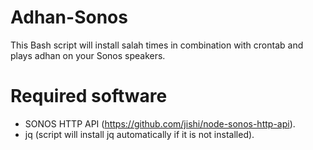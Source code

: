 # Adhan-Sonos
This Bash script will install salah times in combination with crontab and plays adhan on your Sonos speakers. 

# Required software
- SONOS HTTP API (https://github.com/jishi/node-sonos-http-api).
- jq (script will install jq automatically if it is not installed).


